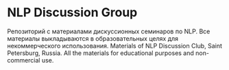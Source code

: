 # NLP Discussion Group
Репозиторий с материалами дискуссионных семинаров по NLP. Все материалы выкладываются в образовательных целях для некоммерческого использования.
Materials of NLP Discussion Club, Saint Petersburg, Russia. All the materials for educational purposes and non-commercial use.
